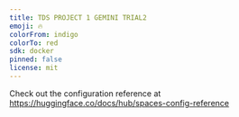 ```yaml
---
title: TDS PROJECT 1 GEMINI TRIAL2
emoji: 🔥
colorFrom: indigo
colorTo: red
sdk: docker
pinned: false
license: mit
---
```


Check out the configuration reference at https://huggingface.co/docs/hub/spaces-config-reference
